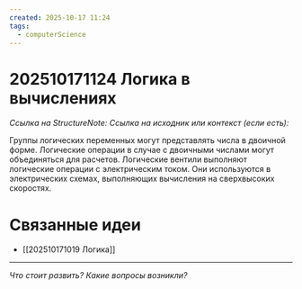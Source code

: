 ```yaml
---
created: 2025-10-17 11:24
tags:
  - computerScience
---
```

# 202510171124 Логика в вычислениях

*Ссылка на StructureNote:*
*Ссылка на исходник или контекст (если есть):* 

Группы логических переменных могут представлять числа в двоичной форме. Логические операции в случае с двоичными числами могут объединяться для расчетов. Логические вентили выполняют логические операции с электрическим током. Они используются в электрических схемах, выполняющих вычисления на сверхвысоких скоростях.
# Связанные идеи
- [[202510171019 Логика]]

---

*Что стоит развить? Какие вопросы возникли?*